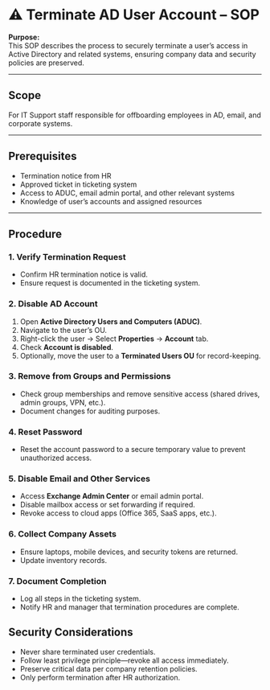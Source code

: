 # ⚠️ Terminate AD User Account – SOP

**Purpose:**  
This SOP describes the process to securely terminate a user’s access in Active Directory and related systems, ensuring company data and security policies are preserved.

---

## **Scope**
For IT Support staff responsible for offboarding employees in AD, email, and corporate systems.

---

## **Prerequisites**
- Termination notice from HR
- Approved ticket in ticketing system
- Access to ADUC, email admin portal, and other relevant systems
- Knowledge of user’s accounts and assigned resources

---

## **Procedure**

### **1. Verify Termination Request**
- Confirm HR termination notice is valid.
- Ensure request is documented in the ticketing system.

### **2. Disable AD Account**
1. Open **Active Directory Users and Computers (ADUC)**.
2. Navigate to the user’s OU.
3. Right-click the user → Select **Properties** → **Account** tab.
4. Check **Account is disabled**.
5. Optionally, move the user to a **Terminated Users OU** for record-keeping.

### **3. Remove from Groups and Permissions**
- Check group memberships and remove sensitive access (shared drives, admin groups, VPN, etc.).
- Document changes for auditing purposes.

### **4. Reset Password**
- Reset the account password to a secure temporary value to prevent unauthorized access.

### **5. Disable Email and Other Services**
- Access **Exchange Admin Center** or email admin portal.
- Disable mailbox access or set forwarding if required.
- Revoke access to cloud apps (Office 365, SaaS apps, etc.).

### **6. Collect Company Assets**
- Ensure laptops, mobile devices, and security tokens are returned.
- Update inventory records.

### **7. Document Completion**
- Log all steps in the ticketing system.
- Notify HR and manager that termination procedures are complete.
## **Security Considerations**
- Never share terminated user credentials.
- Follow least privilege principle—revoke all access immediately.
- Preserve critical data per company retention policies.
- Only perform termination after HR authorization.
